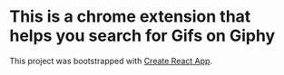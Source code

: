 # This is a chrome extension that helps you search for Gifs on Giphy


This project was bootstrapped with [Create React App](https://github.com/facebook/create-react-app).

